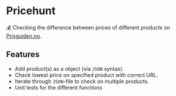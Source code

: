 # Pricehunt
💰 Checking the difference between prices of different products on [Prisguiden.no](https://prisguiden.no).

## Features
- Add product(s) as a object (via `JSON` syntax).
- Check lowest price on specified product with correct URL.
- Iterate through `JSON`-file to check on multiple products.
- Unit tests for the different functions